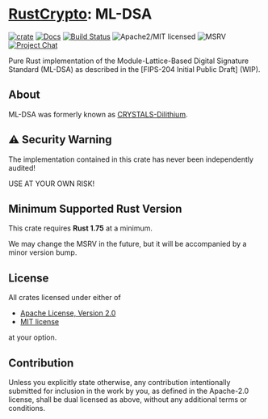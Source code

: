 # [RustCrypto]: ML-DSA

[![crate][crate-image]][crate-link]
[![Docs][docs-image]][docs-link]
[![Build Status][build-image]][build-link]
![Apache2/MIT licensed][license-image]
![MSRV][rustc-image]
[![Project Chat][chat-image]][chat-link]

Pure Rust implementation of the Module-Lattice-Based Digital Signature Standard
(ML-DSA) as described in the [FIPS-204 Initial Public Draft] (WIP).

## About

ML-DSA was formerly known as [CRYSTALS-Dilithium].

## ⚠️ Security Warning

The implementation contained in this crate has never been independently audited!

USE AT YOUR OWN RISK!

## Minimum Supported Rust Version

This crate requires **Rust 1.75** at a minimum.

We may change the MSRV in the future, but it will be accompanied by a minor
version bump.

## License

All crates licensed under either of

* [Apache License, Version 2.0](http://www.apache.org/licenses/LICENSE-2.0)
* [MIT license](http://opensource.org/licenses/MIT)

at your option.

## Contribution

Unless you explicitly state otherwise, any contribution intentionally submitted
for inclusion in the work by you, as defined in the Apache-2.0 license, shall be
dual licensed as above, without any additional terms or conditions.

[crate-image]: https://img.shields.io/crates/v/ml-dsa
[crate-link]: https://crates.io/crates/ml-dsa
[docs-image]: https://docs.rs/ml-dsa/badge.svg
[docs-link]: https://docs.rs/ml-dsa/
[build-image]: https://github.com/RustCrypto/signatures/actions/workflows/ml-dsa.yml/badge.svg
[build-link]: https://github.com/RustCrypto/signatures/actions/workflows/ml-dsa.yml
[license-image]: https://img.shields.io/badge/license-Apache2.0/MIT-blue.svg
[rustc-image]: https://img.shields.io/badge/rustc-1.75+-blue.svg
[chat-image]: https://img.shields.io/badge/zulip-join_chat-blue.svg
[chat-link]: https://rustcrypto.zulipchat.com/#narrow/stream/260048-signatures

[//]: # (links)

[RustCrypto]: https://github.com/RustCrypto
[FIPS-204 Inital Public Draft]: https://nvlpubs.nist.gov/nistpubs/FIPS/NIST.FIPS.205.ipd.pdf
[CRYSTALS-Dilithium]: https://pq-crystals.org/dilithium/
